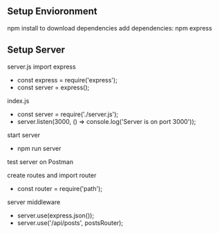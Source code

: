 ## Setup Envioronment
npm install to download dependencies
add dependencies: npm express

## Setup Server 
server.js
import express
- const express = require('express');
- const server = express();

index.js
- const server = require('./server.js');
- server.listen(3000, () => console.log('Server is on port 3000'));

start server
- npm run server

test server on Postman


create routes and import router
- const router = require('path');

server middleware
- server.use(express.json());
- server.use('/api/posts', postsRouter);


